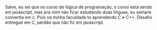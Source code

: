 Salve, eu sei que no curso de lógica de programação, o curso está sendo em javascript, mas pra mim não ficar estudando duas línguas, eu sempre convertia em c.
Pois na minha faculdade to aprendendo C e C++.
Desafio entregue em C, perdão que não fiz em javascript.
